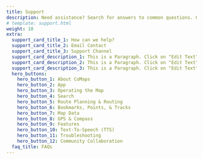```yaml
---
title: Support
description: Need assistance? Search for answers to common questions. Get the support you need and connect with others in the community for help.
# template: support.html
weight: 10
extra:
  support_card_title_1: How can we help?
  support_card_title_2: Email Contact
  support_card_title_3: Support Channel
  support_card_description_1: This is a Paragraph. Click on "Edit Text" or double click on the text box to start editing the content and make sure to add any relevant details or information that you want to share with your visitors.
  support_card_description_2: This is a Paragraph. Click on "Edit Text" or double click on the text box to start editing the content and make sure to add any relevant details or information that you want to share with your visitors.
  support_card_description_3: This is a Paragraph. Click on "Edit Text" or double click on the text box to start editing the content and make sure to add any relevant details or information that you want to share with your visitors.
  hero_buttons:
    hero_button_1: About CoMaps
    hero_button_2: App
    hero_button_3: Operating the Map
    hero_button_4: Search
    hero_button_5: Route Planning & Routing
    hero_button_6: Bookmarks, Points, & Tracks
    hero_button_7: Map Data
    hero_button_8: GPS & Compass
    hero_button_9: Features
    hero_button_10: Text-To-Speech (TTS)
    hero_button_11: Troubleshooting
    hero_button_12: Community Collaboration
  faq_title: FAQs
---
```

